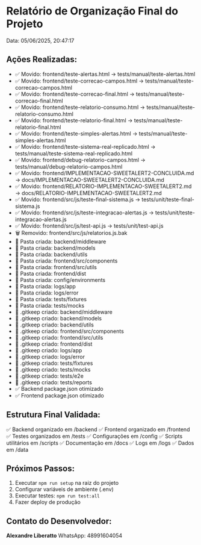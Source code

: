 # Relatório de Organização Final do Projeto
Data: 05/06/2025, 20:47:17

## Ações Realizadas:
- ✅ Movido: frontend/teste-alertas.html → tests/manual/teste-alertas.html
- ✅ Movido: frontend/teste-correcao-campos.html → tests/manual/teste-correcao-campos.html
- ✅ Movido: frontend/teste-correcao-final.html → tests/manual/teste-correcao-final.html
- ✅ Movido: frontend/teste-relatorio-consumo.html → tests/manual/teste-relatorio-consumo.html
- ✅ Movido: frontend/teste-relatorio-final.html → tests/manual/teste-relatorio-final.html
- ✅ Movido: frontend/teste-simples-alertas.html → tests/manual/teste-simples-alertas.html
- ✅ Movido: frontend/teste-sistema-real-replicado.html → tests/manual/teste-sistema-real-replicado.html
- ✅ Movido: frontend/debug-relatorio-campos.html → tests/manual/debug-relatorio-campos.html
- ✅ Movido: frontend/IMPLEMENTACAO-SWEETALERT2-CONCLUIDA.md → docs/IMPLEMENTACAO-SWEETALERT2-CONCLUIDA.md
- ✅ Movido: frontend/RELATORIO-IMPLEMENTACAO-SWEETALERT2.md → docs/RELATORIO-IMPLEMENTACAO-SWEETALERT2.md
- ✅ Movido: frontend/src/js/teste-final-sistema.js → tests/unit/teste-final-sistema.js
- ✅ Movido: frontend/src/js/teste-integracao-alertas.js → tests/unit/teste-integracao-alertas.js
- ✅ Movido: frontend/src/js/test-api.js → tests/unit/test-api.js
- 🗑️  Removido: frontend/src/js/relatorios.js.bak
- 📁 Pasta criada: backend/middleware
- 📁 Pasta criada: backend/models
- 📁 Pasta criada: backend/utils
- 📁 Pasta criada: frontend/src/components
- 📁 Pasta criada: frontend/src/utils
- 📁 Pasta criada: frontend/dist
- 📁 Pasta criada: config/environments
- 📁 Pasta criada: logs/app
- 📁 Pasta criada: logs/error
- 📁 Pasta criada: tests/fixtures
- 📁 Pasta criada: tests/mocks
- 📌 .gitkeep criado: backend/middleware
- 📌 .gitkeep criado: backend/models
- 📌 .gitkeep criado: backend/utils
- 📌 .gitkeep criado: frontend/src/components
- 📌 .gitkeep criado: frontend/src/utils
- 📌 .gitkeep criado: frontend/dist
- 📌 .gitkeep criado: logs/app
- 📌 .gitkeep criado: logs/error
- 📌 .gitkeep criado: tests/fixtures
- 📌 .gitkeep criado: tests/mocks
- 📌 .gitkeep criado: tests/e2e
- 📌 .gitkeep criado: tests/reports
- ✅ Backend package.json otimizado
- ✅ Frontend package.json otimizado

## Estrutura Final Validada:
✅ Backend organizado em /backend
✅ Frontend organizado em /frontend  
✅ Testes organizados em /tests
✅ Configurações em /config
✅ Scripts utilitários em /scripts
✅ Documentação em /docs
✅ Logs em /logs
✅ Dados em /data

## Próximos Passos:
1. Executar `npm run setup` na raiz do projeto
2. Configurar variáveis de ambiente (.env)
3. Executar testes: `npm run test:all`
4. Fazer deploy de produção

## Contato do Desenvolvedor:
**Alexandre Liberatto**
WhatsApp: 48991604054

